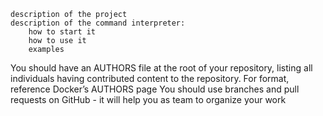 
    description of the project
    description of the command interpreter:
        how to start it
        how to use it
        examples

You should have an AUTHORS file at the root of your repository, listing all individuals having contributed content to the repository. For format, reference Docker’s AUTHORS page
You should use branches and pull requests on GitHub - it will help you as team to organize your work 
